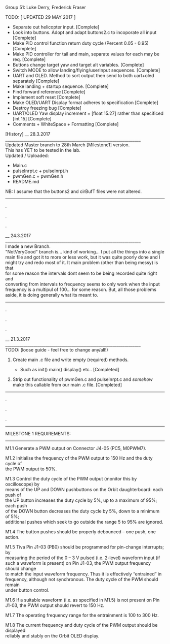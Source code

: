 Group 51: Luke Derry, Frederick Fraser    

TODO: [ UPDATED 29 MAY 2017 ]  
- Separate out helicopter input.                                                    [Complete]  
- Look into buttons. Adopt and adapt buttons2.c to incoporate all input             [Complete]  
- Make PID control function return duty cycle (Percent 0.05 - 0.95)                 [Complete]  
- Make PID controller for tail and main, separate values for each may be req.       [Complete]                      
- Buttons change target yaw and target alt variables.                               [Complete]  
- Switch MODE to allow landing/flying/userInput sequences.                          [Complete]  
- UART and OLED. Method to sort output then send to both uart+oled separately       [Complete]  
- Make landing + startup sequence.                                                  [Complete]  
- Find forward reference                                                            [Complete]  
- Implement soft reset                                                              [Complete]  
- Make OLED/UART Display format adheres to specification                            [Complete]  
- Destroy freezing bug                                                              [Complete]  
- UART/OLED Yaw display increment = [float 15.27] rather than specificed [int 15]   [Complete]  
- Comments + WhiteSpace + Formatting                                                [Complete]  


[History]
__ 28.3.2017 ___________________________________________________________________  
Updated Master branch to 28th March [Milestone1] version.  
This has YET to be tested in the lab.  
Updated / Uploaded:  
- Main.c  
- pulseInrpt.c + pulseInrpt.h  
- pwmGen.c + pwmGen.h  
- README.md  
  
NB: I assume that the buttons2 and cirBufT files were not altered.  
________________________________________________________________________________  
  
.  
  
.  
  
.  
  
__ 24.3.2017 ___________________________________________________________________  
I made a new Branch.   
"NotVeryGood" branch is... kind of working... I put all the things into a single  
main file and got it to more or less work, but it was quite poorly done and I  
might try and redo most of it. It main problem (other than being messy) is that   
for some reason the intervals dont seem to be being recorded quite right and  
converting from intervals to frequency seems to only work when the input  
frequency is a multipul of 100... for some reason. But, all those problems  
aside, it is doing generally what its meant to.  
________________________________________________________________________________  
  
.  
  
.  
  
.  
  
__ 21.3.2017 ___________________________________________________________________  
TODO: (loose guide - feel free to change any/all!)  
  
1. Create main .c file and write empty (required) methods.  
    - Such as init() main() display() etc.. [Completed]  
      
2. Strip out functionality of pwmGen.c and pulseInrpt.c and _somehow_  
    make this callable from our main .c file. [Completed]  
________________________________________________________________________________  
  
.  
  
.  
  
.  
  
________________________________________________________________________________  

MILESTONE 1 REQUIREMENTS:  
________________________________________________________________________________  
  
M1.1 Generate a PWM output on Connector J4-05 (PC5, M0PWM7).  
  
M1.2 Initialise the frequency of the PWM output to 150 Hz and the duty cycle of   
the PWM output to 50%.  
  
M1.3 Control the duty cycle of the PWM output (monitor this by oscilloscope) by  
means of the UP and DOWN pushbuttons on the Orbit daughterboard: each push of   
the UP button increases the duty cycle by 5%, up to a maximum of 95%; each push  
of the DOWN button decreases the duty cycle by 5%, down to a minimum of 5%;  
additional pushes which seek to go outside the range 5 to 95% are ignored.  
  
M1.4 The button pushes should be properly debounced – one push, one action.  
  
M1.5 Tiva Pin J1-03 (PB0) should be programmed for pin-change interrupts; by  
measuring the period of the 0 – 3 V pulsed (i.e. 2-level) waveform input (if  
such a waveform is present) on Pin J1-03, the PWM output frequency should change  
to match the input waveform frequency. Thus it is effectively “entrained” in  
frequency, although not synchronous. The duty cycle of the PWM should remain  
under button control.  
  
M1.6 If a suitable waveform (i.e. as specified in M1.5) is not present on Pin  
J1-03, the PWM output should revert to 150 Hz.  
  
M1.7 The operating frequency range for the entrainment is 100 to 300 Hz.  
  
M1.8 The current frequency and duty cycle of the PWM output should be displayed  
reliably and stably on the Orbit OLED display.  
  
  
